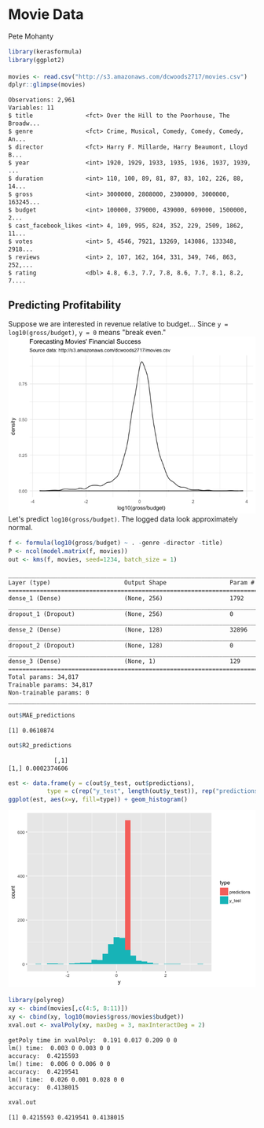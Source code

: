Movie Data
================
Pete Mohanty

``` r
library(kerasformula)
library(ggplot2)

movies <- read.csv("http://s3.amazonaws.com/dcwoods2717/movies.csv")
dplyr::glimpse(movies)
```

    Observations: 2,961
    Variables: 11
    $ title               <fct> Over the Hill to the Poorhouse, The Broadw...
    $ genre               <fct> Crime, Musical, Comedy, Comedy, Comedy, An...
    $ director            <fct> Harry F. Millarde, Harry Beaumont, Lloyd B...
    $ year                <int> 1920, 1929, 1933, 1935, 1936, 1937, 1939, ...
    $ duration            <int> 110, 100, 89, 81, 87, 83, 102, 226, 88, 14...
    $ gross               <int> 3000000, 2808000, 2300000, 3000000, 163245...
    $ budget              <int> 100000, 379000, 439000, 609000, 1500000, 2...
    $ cast_facebook_likes <int> 4, 109, 995, 824, 352, 229, 2509, 1862, 11...
    $ votes               <int> 5, 4546, 7921, 13269, 143086, 133348, 2918...
    $ reviews             <int> 2, 107, 162, 164, 331, 349, 746, 863, 252,...
    $ rating              <dbl> 4.8, 6.3, 7.7, 7.8, 8.6, 7.7, 8.1, 8.2, 7....

Predicting Profitability
------------------------

Suppose we are interested in revenue relative to budget... Since `y = log10(gross/budget)`, `y = 0` means "break even." ![](movies_files/figure-markdown_github/unnamed-chunk-3-1.png) Let's predict `log10(gross/budget)`. The logged data look approximately normal.

``` r
f <- formula(log10(gross/budget) ~ . -genre -director -title)
P <- ncol(model.matrix(f, movies))
out <- kms(f, movies, seed=1234, batch_size = 1)
```

    ___________________________________________________________________________
    Layer (type)                     Output Shape                  Param #     
    ===========================================================================
    dense_1 (Dense)                  (None, 256)                   1792        
    ___________________________________________________________________________
    dropout_1 (Dropout)              (None, 256)                   0           
    ___________________________________________________________________________
    dense_2 (Dense)                  (None, 128)                   32896       
    ___________________________________________________________________________
    dropout_2 (Dropout)              (None, 128)                   0           
    ___________________________________________________________________________
    dense_3 (Dense)                  (None, 1)                     129         
    ===========================================================================
    Total params: 34,817
    Trainable params: 34,817
    Non-trainable params: 0
    ___________________________________________________________________________

``` r
out$MAE_predictions
```

    [1] 0.0610874

``` r
out$R2_predictions
```

                 [,1]
    [1,] 0.0002374606

``` r
est <- data.frame(y = c(out$y_test, out$predictions),
           type = c(rep("y_test", length(out$y_test)), rep("predictions", length(out$predictions))))
ggplot(est, aes(x=y, fill=type)) + geom_histogram()
```

![](movies_files/figure-markdown_github/unnamed-chunk-4-1.png)

``` r
library(polyreg)
xy <- cbind(movies[,c(4:5, 8:11)])
xy <- cbind(xy, log10(movies$gross/movies$budget))
xval.out <- xvalPoly(xy, maxDeg = 3, maxInteractDeg = 2)
```

    getPoly time in xvalPoly:  0.191 0.017 0.209 0 0 
    lm() time:  0.003 0 0.003 0 0 
    accuracy:  0.4215593 
    lm() time:  0.006 0 0.006 0 0 
    accuracy:  0.4219541 
    lm() time:  0.026 0.001 0.028 0 0 
    accuracy:  0.4138015 

``` r
xval.out
```

    [1] 0.4215593 0.4219541 0.4138015
